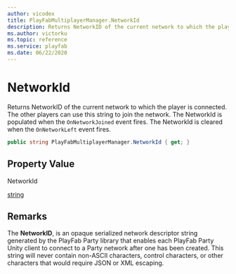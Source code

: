 ```yaml
---
author: vicodex
title: PlayFabMultiplayerManager.NetworkId
description: Returns NetworkID of the current network to which the player is connected.
ms.author: victorku
ms.topic: reference
ms.service: playfab
ms.date: 06/22/2020
---
```


# NetworkId

Returns NetworkID of the current network to which the player is connected. The other players can use this string to join the network. The NetworkId is populated when the `OnNetworkJoined` event fires. The NetworkId is cleared when the `OnNetworkLeft` event fires.

```csharp
public string PlayFabMultiplayerManager.NetworkId { get; }
```

## Property Value

NetworkId

[string](/dotnet/api/system.string?view=netcore-3.1&preserve-view=true)

## Remarks

The __NetworkID__, is an opaque serialized network descriptor string generated by the PlayFab Party library that enables each PlayFab Party Unity client to connect to a Party network after one has been created. This string will never contain non-ASCII characters, control characters, or other characters that would require JSON or XML escaping.
